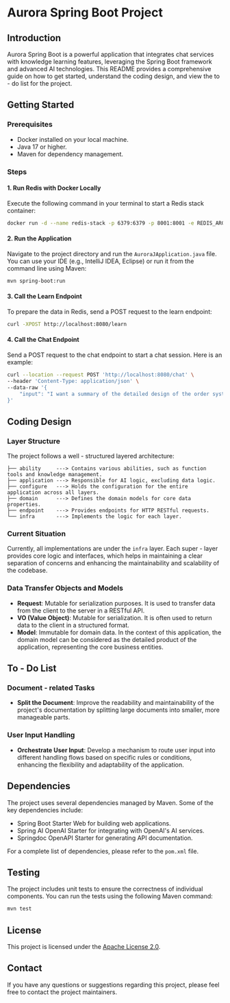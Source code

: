 # Aurora Spring Boot Project

## Introduction
Aurora Spring Boot is a powerful application that integrates chat services with knowledge learning features, leveraging the Spring Boot framework and advanced AI technologies. This README provides a comprehensive guide on how to get started, understand the coding design, and view the to - do list for the project.

## Getting Started

### Prerequisites
- Docker installed on your local machine.
- Java 17 or higher.
- Maven for dependency management.

### Steps

#### 1. Run Redis with Docker Locally
Execute the following command in your terminal to start a Redis stack container:
```sh
docker run -d --name redis-stack -p 6379:6379 -p 8001:8001 -e REDIS_ARGS="--requirepass 111111" redis/redis-stack:latest
```

#### 2. Run the Application
Navigate to the project directory and run the `AuroraJApplication.java` file. You can use your IDE (e.g., IntelliJ IDEA, Eclipse) or run it from the command line using Maven:
```sh
mvn spring-boot:run
```

#### 3. Call the Learn Endpoint
To prepare the data in Redis, send a POST request to the learn endpoint:
```sh
curl -XPOST http://localhost:8080/learn
```

#### 4. Call the Chat Endpoint
Send a POST request to the chat endpoint to start a chat session. Here is an example:
```sh
curl --location --request POST 'http://localhost:8080/chat' \
--header 'Content-Type: application/json' \
--data-raw '{
    "input": "I want a summary of the detailed design of the order system"
}'
```

## Coding Design

### Layer Structure
The project follows a well - structured layered architecture:

```text
├── ability     ---> Contains various abilities, such as function tools and knowledge management.
├── application ---> Responsible for AI logic, excluding data logic.
├── configure   ---> Holds the configuration for the entire application across all layers.
├── domain      ---> Defines the domain models for core data properties.
├── endpoint    ---> Provides endpoints for HTTP RESTful requests.
└── infra       ---> Implements the logic for each layer.
```

### Current Situation
Currently, all implementations are under the `infra` layer. Each super - layer provides core logic and interfaces, which helps in maintaining a clear separation of concerns and enhancing the maintainability and scalability of the codebase.

### Data Transfer Objects and Models
- **Request**: Mutable for serialization purposes. It is used to transfer data from the client to the server in a RESTful API.
- **VO (Value Object)**: Mutable for serialization. It is often used to return data to the client in a structured format.
- **Model**: Immutable for domain data. In the context of this application, the domain model can be considered as the detailed product of the application, representing the core business entities.

## To - Do List

### Document - related Tasks
- **Split the Document**: Improve the readability and maintainability of the project's documentation by splitting large documents into smaller, more manageable parts.

### User Input Handling
- **Orchestrate User Input**: Develop a mechanism to route user input into different handling flows based on specific rules or conditions, enhancing the flexibility and adaptability of the application.

## Dependencies
The project uses several dependencies managed by Maven. Some of the key dependencies include:
- Spring Boot Starter Web for building web applications.
- Spring AI OpenAI Starter for integrating with OpenAI's AI services.
- Springdoc OpenAPI Starter for generating API documentation.

For a complete list of dependencies, please refer to the `pom.xml` file.

## Testing
The project includes unit tests to ensure the correctness of individual components. You can run the tests using the following Maven command:
```sh
mvn test
```

## License
This project is licensed under the [Apache License 2.0](https://www.apache.org/licenses/LICENSE-2.0).

## Contact
If you have any questions or suggestions regarding this project, please feel free to contact the project maintainers.